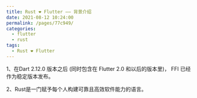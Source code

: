 ```yaml
---
title: Rust ❤️ Flutter —— 背景介绍
date: 2021-08-12 10:24:00
permalink: /pages/77c949/
categories: 
  - flutter
  - rust
tags: 
  - Rust ❤️ Flutter
---
```

1、在Dart 2.12.0 版本之后 (同时包含在 Flutter 2.0 和以后的版本里)， FFI 已经作为稳定版本发布。
[](https://flutter.cn/docs/development/platform-integration/c-interop)

2、Rust是一门赋予每个人构建可靠且高效软件能力的语言。[](https://www.rust-lang.org/zh-CN/)
